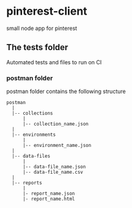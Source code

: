 # pinterest-client
small node app for pinterest

## The tests folder
Automated tests and files to run on CI

### postman folder
postman folder contains the following structure
```
postman
  |
  |-- collections
      | 
      |-- collection_name.json
  |
  |-- environments
      |
      |-- environment_name.json
  |
  |-- data-files
      |
      |-- data-file_name.json
      |-- data-file_name.csv
  |
  |-- reports
      |
      |- report_name.json
      |- report_name.html
  
```

